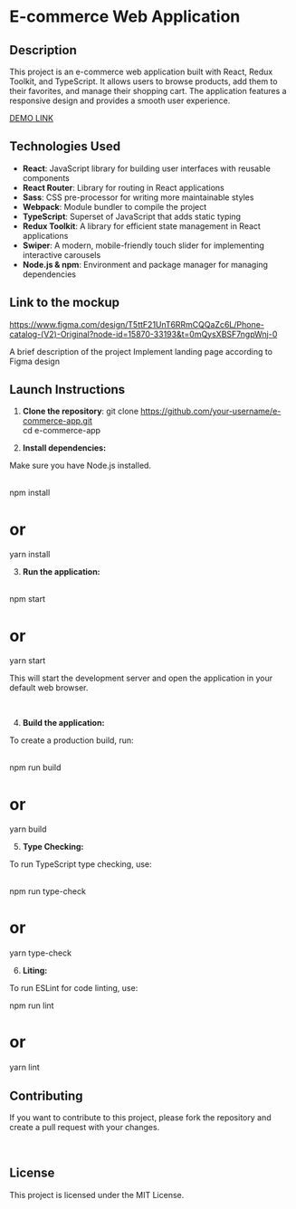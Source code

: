
# E-commerce Web Application

## Description
<p>This project is an e-commerce web application built with React, Redux Toolkit, and TypeScript. It allows users to browse products, add them to their favorites, and manage their shopping cart. The application features a responsive design and provides a smooth user experience.</p>

[DEMO LINK](https://opokhvalenko.github.io/Phone-catalog/)

## Technologies Used

- **React**: JavaScript library for building user interfaces with reusable components
- **React Router**: Library for routing in React applications
- **Sass**: CSS pre-processor for writing more maintainable styles
- **Webpack**: Module bundler to compile the project
- **TypeScript**: Superset of JavaScript that adds static typing
- **Redux Toolkit**: A library for efficient state management in React applications
- **Swiper**: A modern, mobile-friendly touch slider for implementing interactive carousels
- **Node.js & npm**: Environment and package manager for managing dependencies

<h2>Link to the mockup</h2>

https://www.figma.com/design/T5ttF21UnT6RRmCQQaZc6L/Phone-catalog-(V2)-Original?node-id=15870-33193&t=0mQysXBSF7ngpWnj-0

<p>A brief description of the project
Implement landing page according to Figma design</p>

## Launch Instructions

1. **Clone the repository**:
   git clone https://github.com/your-username/e-commerce-app.git
   <br>
   cd e-commerce-app

2. **Install dependencies:**

<p>Make sure you have Node.js installed.</p>
<br>
npm install

# or
yarn install
<br>

3. **Run the application:**

<br>
npm start

# or
yarn start
<br>

<p>This will start the development server and open the application in your default web browser.</p>
<br>

4. **Build the application:**

<p>To create a production build, run:</p>
<br>
npm run build

# or
yarn build
<br>

5. **Type Checking:**

<p>To run TypeScript type checking, use:</p>
<br>
npm run type-check
<br>

# or
yarn type-check
<br>

6. **Liting:**

<p>To run ESLint for code linting, use:</p>

npm run lint
<br>

# or
yarn lint

<h2>Contributing</h2>
<p>If you want to contribute to this project, please fork the repository and create a pull request with your changes.</p>
<br>
<h2>License</h2>
<p>This project is licensed under the MIT License.</p>
<br>
